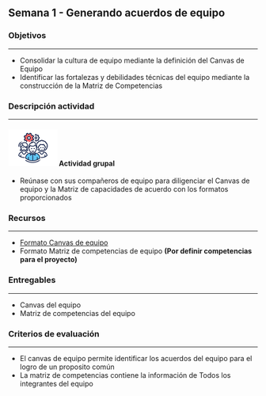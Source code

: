 
## Semana 1 - Generando acuerdos de equipo

### Objetivos

---
* Consolidar la cultura de equipo mediante la definición del Canvas de Equipo
* Identificar las fortalezas y debilidades técnicas del equipo mediante la construcción de la Matriz de Competencias

### Descripción actividad

---
#### ![](./../../assets/images/grupo.png) Actividad grupal

* Reúnase con sus compañeros de equipo para diligenciar el Canvas de equipo y la Matriz de capacidades de acuerdo con los formatos proporcionados

### Recursos 

---
* [Formato Canvas de equipo](https://miro.com/app/board/o9J_lQEeUlQ=/)
* Formato Matriz de competencias de equipo **(Por definir competencias para el proyecto)**

### Entregables

---
* Canvas del equipo
* Matriz de competencias del equipo

### Criterios de evaluación

---
* El canvas de equipo permite identificar los acuerdos del equipo para el logro de un proposito común
* La matriz de competencias contiene la información de Todos los integrantes del equipo

